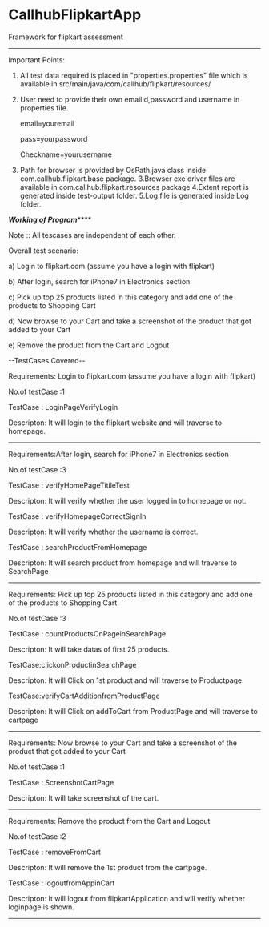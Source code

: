 # CallhubFlipkartApp
Framework for flipkart assessment
******************************************************************************************************************************************
Important Points:

1. All test data required is placed in "properties.properties" file which is available in src/main/java/com/callhub/flipkart/resources/
2. User need to provide their own emailId,password and username in properties file.

	email=youremail
	
	pass=yourpassword
	
	Checkname=yourusername
	
2. Path for browser is provided by OsPath.java class inside com.callhub.flipkart.base package.
3.Browser exe driver files are available in com.callhub.flipkart.resources package
4.Extent report is generated inside test-output folder.
5.Log file is generated inside Log folder.

***************************Working of Program*******************************

Note :: All tescases are independent of each other.

Overall test scenario:

a) Login to flipkart.com (assume you have a login with flipkart)

b) After login, search for iPhone7 in Electronics section

c) Pick up top 25 products listed in this category and add one of the products to Shopping Cart

d) Now browse to your Cart and take a screenshot of the product that got added to your Cart

e) Remove the product from the Cart and Logout



--TestCases Covered--

Requirements: Login to flipkart.com (assume you have a login with flipkart)

No.of testCase :1

TestCase : LoginPageVerifyLogin 

Descripton: It will login to the flipkart website and will traverse to homepage.

***********************************************************************************************

Requirements:After login, search for iPhone7 in Electronics section

No.of testCase :3

TestCase : verifyHomePageTitileTest

Descripton: It will verify whether the user logged in to homepage or not.


TestCase : verifyHomepageCorrectSignIn

Descripton: It will verify whether the username is correct.


TestCase : searchProductFromHomepage

Descripton: It will search product from homepage and will traverse to SearchPage



***********************************************************************************************

Requirements: Pick up top 25 products listed in this category and add one of the products to Shopping Cart

No.of testCase :3


TestCase : countProductsOnPageinSearchPage

Descripton: It will take datas of first 25 products.


TestCase:clickonProductinSearchPage

Descripton: It will Click on 1st product and will traverse to Productpage.


TestCase:verifyCartAdditionfromProductPage

Descripton: It will Click on addToCart from ProductPage and will traverse to cartpage


***********************************************************************************************

Requirements: Now browse to your Cart and take a screenshot of the product that got added to your Cart

No.of testCase :1


TestCase : ScreenshotCartPage

Descripton: It will take screenshot of the cart.


***********************************************************************************************

Requirements: Remove the product from the Cart and Logout

No.of testCase :2


TestCase : removeFromCart

Descripton: It will remove the 1st product from the cartpage.



TestCase : logoutfromAppinCart

Descripton: It will logout from flipkartApplication and will verify whether loginpage is shown.


****************************************************************************************************************************************



